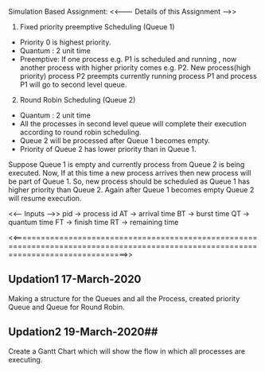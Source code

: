  Simulation Based Assignment:
 <<--- Details of this Assignment -->>
 
 1. Fixed priority preemptive Scheduling (Queue 1)
 * Priority 0 is highest priority.
 * Quantum : 2 unit time
 * Preemptive:
If one process e.g. P1 is scheduled and running , now another process with higher priority comes e.g. P2. New process(high priority)
process P2 preempts currently running process P1 and process P1 will go to second level queue.

2. Round Robin Scheduling (Queue 2)
* Quantum : 2 unit time
* All the processes in second level queue will complete their execution according to round robin scheduling.
* Queue 2 will be processed after Queue 1 becomes empty.
* Priority of Queue 2 has lower priority than in Queue 1.


Suppose Queue 1 is empty and currently process from Queue 2 is being executed. Now, If at this time a new process arrives then new 
process will be part of Queue 1. So, new process should be scheduled as Queue 1 has higher priority than Queue 2. Again after Queue 1
becomes empty Queue 2 will resume execution.

<<-- Inputs -->>
pid -> process id
AT -> arrival time
BT -> burst time
QT -> quantum time
FT -> finish time
RT -> remaining time

<<=====================================================================================================================================>>
 
 
 ## Updation1   17-March-2020 ##
 Making a structure for the Queues and all the Process, created  priority Queue and Queue for Round Robin.
 
 ## Updation2   19-March-2020##
 Create a Gantt Chart which will show the flow in which all processes are executing.
 
